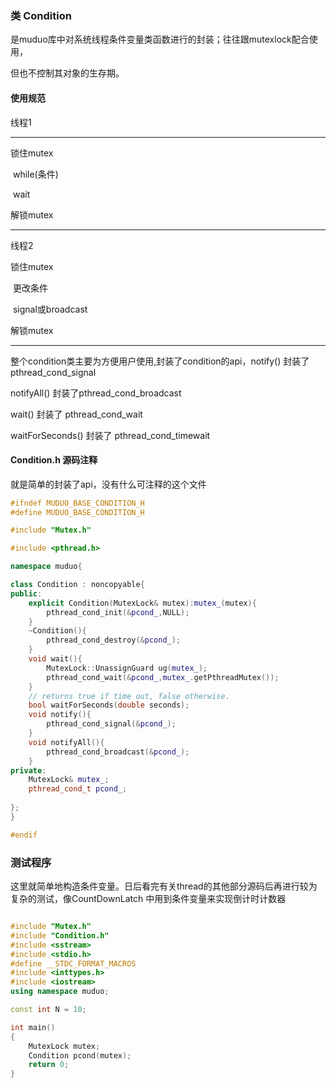 ### 类 Condition

是muduo库中对系统线程条件变量类函数进行的封装；往往跟mutexlock配合使用，

但也不控制其对象的生存期。

#### 使用规范

线程1 

---

锁住mutex

​	while(条件)

​		wait

解锁mutex

-----

线程2

锁住mutex

​	更改条件

​		signal或broadcast

解锁mutex

----

整个condition类主要为方便用户使用,封装了condition的api，notify() 封装了 pthread_cond_signal

notifyAll() 封装了pthread_cond_broadcast 

wait() 封装了 pthread_cond_wait

waitForSeconds() 封装了 pthread_cond_timewait

#### Condition.h 源码注释

就是简单的封装了api，没有什么可注释的这个文件

```c++
#ifndef MUDUO_BASE_CONDITION_H
#define MUDUO_BASE_CONDITION_H

#include "Mutex.h"

#include <pthread.h>

namespace muduo{

class Condition : noncopyable{
public:
    explicit Condition(MutexLock& mutex):mutex_(mutex){
        pthread_cond_init(&pcond_,NULL);
    }   
    ~Condition(){
        pthread_cond_destroy(&pcond_);
    }
    void wait(){
        MutexLock::UnassignGuard ug(mutex_);
        pthread_cond_wait(&pcond_,mutex_.getPthreadMutex());
    }
    // returns true if time out, false otherwise.
    bool waitForSeconds(double seconds);
    void notify(){
        pthread_cond_signal(&pcond_);
    }
    void notifyAll(){
        pthread_cond_broadcast(&pcond_);
    }
private:
    MutexLock& mutex_;
    pthread_cond_t pcond_;
    
};
}

#endif
```



### 测试程序

这里就简单地构造条件变量。日后看完有关thread的其他部分源码后再进行较为复杂的测试，像CountDownLatch 中用到条件变量来实现倒计时计数器

```c++

#include "Mutex.h"
#include "Condition.h"
#include <sstream>
#include <stdio.h>
#define __STDC_FORMAT_MACROS
#include <inttypes.h>
#include <iostream>
using namespace muduo;

const int N = 10;

int main()
{
    MutexLock mutex;
    Condition pcond(mutex);
    return 0;
}
```


